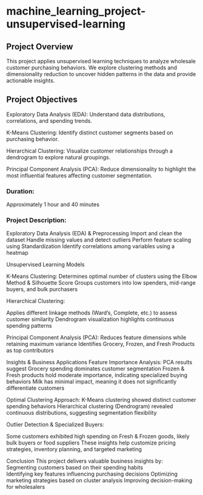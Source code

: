 # machine_learning_project-unsupervised-learning

## Project Overview
This project applies unsupervised learning techniques to analyze wholesale customer purchasing behaviors. We explore clustering methods and dimensionality reduction to uncover hidden patterns in the data and provide actionable insights.

## Project Objectives
Exploratory Data Analysis (EDA): Understand data distributions, correlations, and spending trends.

K-Means Clustering: Identify distinct customer segments based on purchasing behavior.

Hierarchical Clustering: Visualize customer relationships through a dendrogram to explore natural groupings.

Principal Component Analysis (PCA): Reduce dimensionality to highlight the most influential features affecting customer segmentation.

### Duration:
Approximately 1 hour and 40 minutes

### Project Description:
Exploratory Data Analysis (EDA) & Preprocessing
Import and clean the dataset Handle missing values and detect outliers 
Perform feature scaling using Standardization 
Identify correlations among variables using a heatmap

Unsupervised Learning Models

K-Means Clustering:
Determines optimal number of clusters using the Elbow Method & Silhouette Score
Groups customers into low spenders, mid-range buyers, and bulk purchasers

Hierarchical Clustering:

Applies different linkage methods (Ward’s, Complete, etc.) to assess customer similarity
Dendrogram visualization highlights continuous spending patterns

Principal Component Analysis (PCA):
Reduces feature dimensions while retaining maximum variance
Identifies Grocery, Frozen, and Fresh Products as top contributors

Insights & Business Applications
Feature Importance Analysis:
PCA results suggest Grocery spending dominates customer segmentation
Frozen & Fresh products hold moderate importance, indicating specialized buying behaviors
Milk has minimal impact, meaning it does not significantly differentiate customers

Optimal Clustering Approach:
K-Means clustering showed distinct customer spending behaviors
Hierarchical clustering (Dendrogram) revealed continuous distributions, suggesting segmentation flexibility

Outlier Detection & Specialized Buyers:

Some customers exhibited high spending on Fresh & Frozen goods, likely bulk buyers or food suppliers
These insights help customize pricing strategies, inventory planning, and targeted marketing

Conclusion
This project delivers valuable business insights by:  
Segmenting customers based on their spending habits  
Identifying key features influencing purchasing decisions 
Optimizing marketing strategies based on cluster analysis 
Improving decision-making for wholesalers

